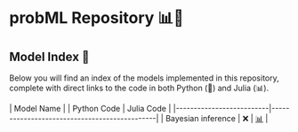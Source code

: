 # probML Repository 📊🧠

## Model Index 📑

Below you will find an index of the models implemented in this repository, complete with direct links to the code in both Python (🐍) and Julia (📊).

| Model Name               |               | Python Code                                  | Julia Code                                   |
|--------------------------|----------------------------------------------|
| Bayesian inference      |  ❌ | [📊](https://github.com/neptune8sky/statML/blob/main/Bayes_inference/Bayes_inference.jl) |